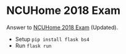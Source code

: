 # NCUHome 2018 Exam

Answer to [NCUHome 2018 Exam](https://github.com/lenconda/2018exam) (Updated).

- Setup `pip install flask bs4`
- Run `flask run`
